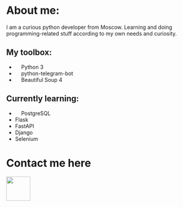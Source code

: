 # About me:
I am a curious python developer from Moscow.
Learning and doing programming-related stuff according to my own needs and curiosity.
## My toolbox:
 - [<img src="https://upload.wikimedia.org/wikipedia/commons/thumb/c/c3/Python-logo-notext.svg/1200px-Python-logo-notext.svg.png" width="12">]() Python 3
 - [<img src="https://docs.python-telegram-bot.org/en/v20.0a2/_static/ptb-logo_1024.png" width="12">](https://docs.python-telegram-bot.org/en/v20.0a2/) python-telegram-bot
 - [<img src="https://clipartcraft.com/images/soup-clipart-transparent-background-2.png" width="12">](https://beautiful-soup-4.readthedocs.io/en/latest/) Beautiful Soup 4
<!-- I use arch linux btw. Also 🏳️‍⚧️Trans Rights!🏳️‍⚧️ -->
## Currently learning:
 - [<img src="https://upload.wikimedia.org/wikipedia/commons/2/29/Postgresql_elephant.svg" width="12">](https://www.postgresql.org/) PostgreSQL
 - Flask
 - FastAPI
 - Django
 - Selenium


# <a name="contact">Contact me here</a>

[<img src="https://cdn.icon-icons.com/icons2/2201/PNG/512/telegram_logo_circle_icon_134012.png" width="64">](https://t.me/uwuashell)
